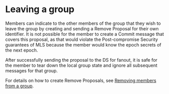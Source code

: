 # Leaving a group

Members can indicate to the other members of the group that they wish to leave the group by creating and sending a Remove Proposal for their own identifier. It is not possible for the member to create a Commit message that covers this proposal, as that would violate the Post-compromise Security guarantees of MLS because the member would know the epoch secrets of the next epoch.

After successfully sending the proposal to the DS for fanout, it is safe for the member to tear down the local group state and ignore all subsequent messages for that group.

For details on how to create Remove Proposals, see [Removing members from a group](remove_members.md).
